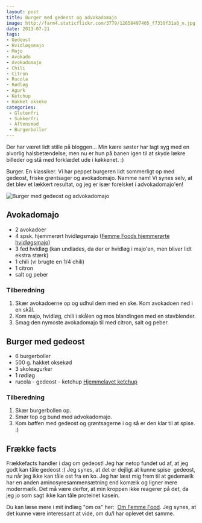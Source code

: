 ```yaml
---
layout: post
title: Burger med gedeost og advokadomajo
image: http://farm4.staticflickr.com/3779/12658497405_f7339f31a0_n.jpg
date: 2013-07-21
tags:
- Gedeost
- Hvidløgsmajo
- Majo
- Avokado
- Avokadomajo
- Chili
- Citron
- Rucola
- Rødløg
- Agurk
- Ketchup
- Hakket oksekø
categories:
 - Glutenfri
 - Sukkerfri
 - Aftensmad
 - Burgerboller
---
```


Der har været lidt stille på bloggen... Min kære søster har lagt syg med en
alvorlig halsbetændelse, men nu er hun på banen igen til at skyde lækre billeder
og stå med forklædet ude i køkkenet. :)

Burger. En klassiker. Vi har peppet burgeren lidt sommerligt op med gedeost,
friske grøntsager og avokadomajo. Namme nam! Vi synes selv, at det blev et
lækkert resultat, og jeg er især forelsket i advokadomajo'en!

![Burger med gedeost og advokadomajo](http://farm4.staticflickr.com/3779/12658497405_f7339f31a0.jpg)


## Avokadomajo
- 2 avokadoer
- 4 spsk. hjemmerørt hvidløgsmajo ([Femme Foods hjemmerørte hvidløgsmajo](/2013/06/hjemmeroert-hvidloegsmajo-med-ovnbagte-fritter/))
- 3 fed hvidløg (kan undlades, da der er hvidløg i majo'en, men bliver lidt ekstra stærk)
- 1 chili (vi brugte en 1/4 chili)
- 1 citron
- salt og peber

### Tilberedning
1. Skær avokadoerne op og udhul dem med en ske. Kom avokadoen ned i en skål.
2. Kom majo, hvidløg, chili i skålen og mos blandingen med en stavblender.
3. Smag den nymoste avokadomajo til med citron, salt og peber.


## Burger med gedeost
- 6 burgerboller
- 500 g. hakket oksekød 
- 3 skoleagurker
- 1 rødløg
- rucola
- gedeost
- ketchup [Hjemmelavet
ketchup](/2013/07/basic-1-hjemmelavet-ketchup-med-og-uden-sennep/)

### Tilberedning
1. Skær burgerbollen op.
2. Smør top og bund med advokadomajo.
3. Kom bøffen med gedeost og grøntsagerne i og så er den klar til at spise. :)

## Frække facts
Frækkefacts handler i dag om gedeost! Jeg har netop fundet ud af, at jeg godt
kan tåle gedeost :) Jeg synes, at det er dejligt at kunne spise  gedeost, nu når
jeg ikke kan tåle ost fra en ko. Jeg har læst mig frem til at gedemælk har en
anden aminosyresammensætning end komælk og ligner mere modermælk. Det må være
derfor, at min kroppen ikke reagerer på det, da jeg jo som sagt ikke kan tåle
proteinet kasein.

Du kan læse mere i mit indlæg "om os" her:  [Om Femme
Food](http://www.femmefood.com/om-femme-food/). Jeg synes, at det kunne være interessant
at vide, om du/I har oplevet det samme.
